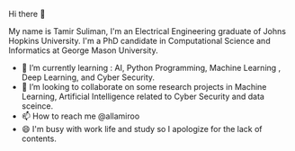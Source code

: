 Hi there 👋

My name is Tamir Suliman, I'm an Electrical Engineering graduate of Johns Hopkins University. I'm a PhD candidate in Computational Science and Informatics at George Mason University.
* 🌱 I’m currently learning : AI, Python Programming, Machine Learning , Deep Learning,  and Cyber Security.
* 💞️ I’m looking to collaborate on some research projects in Machine Learning, Artificial Intelligence related to Cyber Security and data sceince.
* 📫 How to reach me @allamiroo
* 😄 I'm busy with work life and study so I apologize for the lack of contents.
